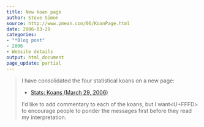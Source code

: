 ```yaml
---
title: New koan page
author: Steve Simon
source: http://www.pmean.com/06/KoanPage.html
date: 2006-03-29
categories:
- "*Blog post"
- 2006
- Website details
output: html_document
page_update: partial
---
```


> I have consolidated the four statistical koans on a new page:
>
> -   [Stats: Koans (March 29, 2006)](../koans.asp)
>
> I'd like to add commentary to each of the koans, but I want<U+FFFD> to
> encourage people to ponder the messages first before they read my
> interpretation.
